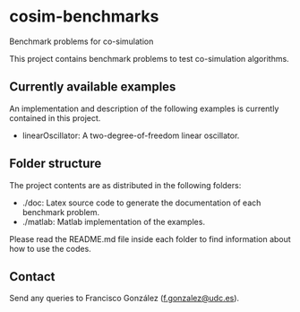 # cosim-benchmarks
Benchmark problems for co-simulation

This project contains benchmark problems to test co-simulation algorithms.

## Currently available examples

An implementation and description of the following examples is currently contained in this project. 

 - linearOscillator: A two-degree-of-freedom linear oscillator.

## Folder structure

The project contents are as distributed in the following folders:
 - ./doc: Latex source code to generate the documentation of each benchmark problem.
 - ./matlab: Matlab implementation of the examples. 
 
Please read the README.md file inside each folder to find information about how to use the codes.

## Contact

Send any queries to Francisco González (f.gonzalez@udc.es).

